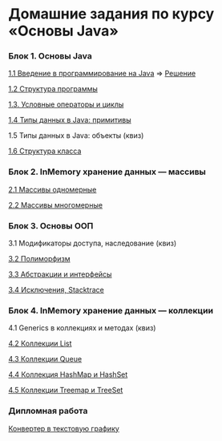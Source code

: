 # Домашние задания по курсу «Основы Java»

### Блок 1. Основы Java

[1.1 Введение в программирование на Java](java-homeworks/introduction)  =>    [Решение]()

[1.2	Структура программы](java-homeworks/program-structure)

[1.3.   Условные операторы и циклы](java-homeworks/conditional-statements-cycles)

[1.4	Типы данных в Java: примитивы](java-homeworks/primitive-types)

1.5	Типы данных в Java: объекты (квиз)

[1.6	Структура класса](java-homeworks/class-structure)


### Блок 2. InMemory хранение данных — массивы

[2.1	Массивы одномерные](https://github.com/MarselFazlyev/java-homeworks/blob/master/one-dimensional-array/2.1.1/README.md) 


[2.2	Массивы многомерные](java-homeworks/multidimensional-array)


### Блок 3. Основы ООП

3.1	Модификаторы доступа, наследование (квиз)	

[3.2	Полиморфизм](java-homeworks/polymorphism)

[3.3	Абстракции и интерфейсы](java-homeworks/abstractions-interfaces)

[3.4  Исключения, Stacktrace](java-homeworks/exceptions)


### Блок 4. InMemory хранение данных — коллекции

4.1 Generics в коллекциях и методах (квиз)

[4.2	Коллекции List](java-homeworks/list)

[4.3	Коллекции Queue](java-homeworks/queue)

[4.4	Коллекция HashMap и HashSet](java-homeworks/hash-collections)

[4.5	Коллекции Treemap и TreeSet](java-homeworks/tree-collections)
### Дипломная работа
[Конвертер в текстовую графику](https://github.com/MarselFazlyev/Konverter-to-text-graphics/blob/master/README.md)
